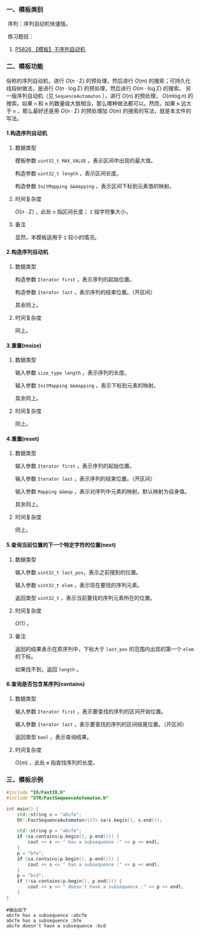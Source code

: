 ### 一、模板类别

​	序列：序列自动机快速版。

​	练习题目：

1. [P5826 【模板】子序列自动机](https://www.luogu.com.cn/problem/P5826)

### 二、模板功能

   俗称的序列自动机，​进行 $O(n\cdot \Sigma)$  的预处理，然后进行 $O(m)$ 的搜索；可持久化线段树做法，是进行 $O(n\cdot \log\Sigma)$  的预处理，然后进行 $O(m\cdot\log\Sigma)$ 的搜索。
   另一版序列自动机（见 `SequenceAutomaton` ），进行 $O(n)$ 的预处理， $O(m\log n)$ 的搜索。如果 `n` 和 `m` 的数量级大致相当，那么哪种做法都可以。然而，如果 `m` 远大于 `n` ，那么最好还是用 $O(n\cdot \Sigma)$  的预处理加 $O(m)$ 的搜索的写法，就是本文件的写法。

#### 1.构造序列自动机

1. 数据类型

   模板参数 `uint32_t MAX_VALUE` ，表示区间中出现的最大值。

   构造参数 `uint32_t length` ，表示区间长度。

   构造参数 `InitMapping &&mapping` ，表示区间下标到元素值的映射。

2. 时间复杂度

   $O(n\cdot \Sigma)$ ，此处 `n` 指区间长度； `Σ` 指字符集大小，

3. 备注

   显然，本模板适用于 `Σ` 较小的情况。

#### 2.构造序列自动机

1. 数据类型

   构造参数 `Iterator first` ，表示序列的起始位置。

   构造参数 `Iterator last` ，表示序列的结束位置。（开区间）

   其余同上。

2. 时间复杂度

   同上。

#### 3.重置(resize)

1. 数据类型

   输入参数 `size_type length` ，表示序列的长度。

   输入参数 `InitMapping &&mapping` ，表示下标到元素的映射。

   其余同上。

2. 时间复杂度

   同上。

#### 4.重置(reset)

1. 数据类型

   输入参数 `Iterator first` ，表示序列的起始位置。

   输入参数 `Iterator last` ，表示序列的结束位置。（开区间）

   输入参数 `Mapping &&map` ，表示对序列中元素的映射。默认映射为自身值。

   其余同上。

2. 时间复杂度

   同上。

#### 5.查询当前位置的下一个特定字符的位置(next)

1. 数据类型

   输入参数 `uint32_t last_pos`，表示之前搜到的位置。

   输入参数 `uint32_t elem` ，表示现在要找的序列元素。

   返回类型 `uint32_t` ，表示当前要找的序列元素所在的位置。

2. 时间复杂度

   $O(1)$ 。
   
3. 备注

   返回的结果表示在原序列中，下标大于 `last_pos` 的范围内出现的第一个 `elem` 的下标。

   如果找不到，返回 `length` 。

#### 6.查询是否包含某序列(contains)

1. 数据类型

   输入参数 `Iterator first` ，表示要查找的序列的区间开始位置。

   输入参数 `Iterator last` ，表示要查找的序列的区间结尾位置。（开区间）

   返回类型 `bool` ，表示查询结果。

2. 时间复杂度

   $O(m)$ ，此处 `m` 指查找序列的长度。

### 三、模板示例

```c++
#include "IO/FastIO.h"
#include "STR/FastSequenceAutomaton.h"

int main() {
    std::string s = "abcfe";
    OY::FastSequenceAutomaton<127> sa(s.begin(), s.end());

    std::string p = "abcfe";
    if (sa.contains(p.begin(), p.end())) {
        cout << s << " has a subsequence :" << p << endl;
    }
    p = "bfe";
    if (sa.contains(p.begin(), p.end())) {
        cout << s << " has a subsequence :" << p << endl;
    }
    p = "bcd";
    if (!sa.contains(p.begin(), p.end())) {
        cout << s << " doesn't have a subsequence :" << p << endl;
    }
}
```

```
#输出如下
abcfe has a subsequence :abcfe
abcfe has a subsequence :bfe
abcfe doesn't have a subsequence :bcd

```

